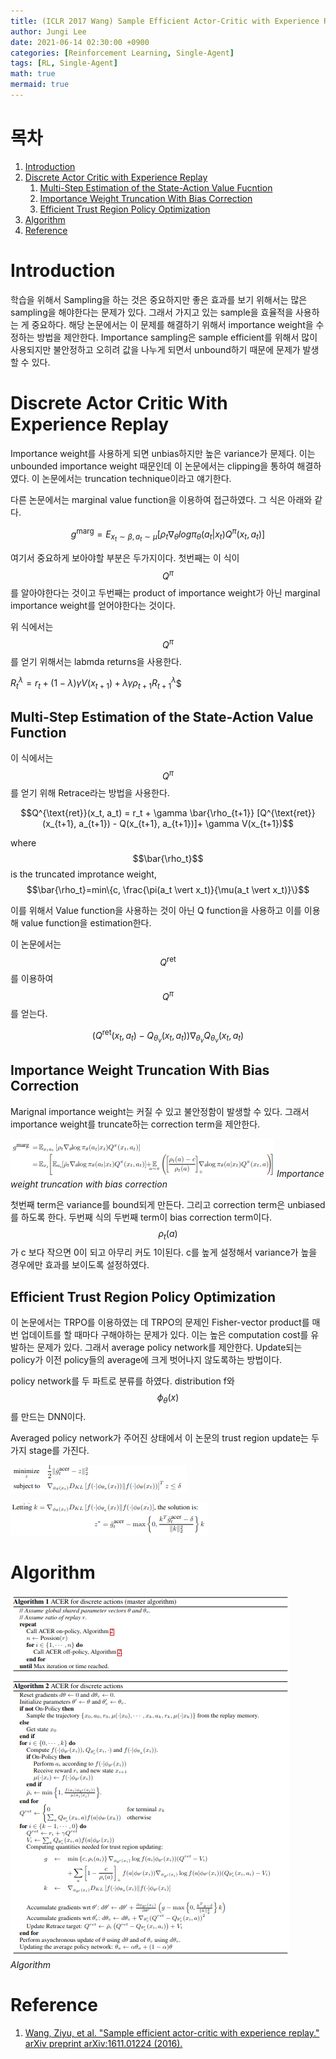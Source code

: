 ```yaml
---
title: (ICLR 2017 Wang) Sample Efficient Actor-Critic with Experience Replay
author: Jungi Lee
date: 2021-06-14 02:30:00 +0900
categories: [Reinforcement Learning, Single-Agent]
tags: [RL, Single-Agent]
math: true
mermaid: true
---
```

# 목차 
1. [Introduction](#introduction)  
1. [Discrete Actor Critic with Experience Replay](#discrete-actor-critic-with-experience-replay)  
	1. [Multi-Step Estimation of the State-Action Value Fucntion](#multi-step-estimation-of-the-state-action-value-function)  
	1. [Importance Weight Truncation With Bias Correction](#importance-weight-truncation-with-bias-correction)  
	1. [Efficient Trust Region Policy Optimization](#efficient-trust-region-policy-optimization)  
1. [Algorithm](#algorithm)  
1. [Reference](#reference)  

# Introduction

학습을 위해서 Sampling을 하는 것은 중요하지만 좋은 효과를 보기 위해서는 많은 sampling을 해야한다는 문제가 있다. 그래서 가지고 있는 sample을 효율적을 사용하는 게 중요하다. 해당 논문에서는 이 문제를 해결하기 위해서 importance weight을 수정하는 방법을 제안한다. Importance sampling은 sample efficient를 위해서 많이 사용되지만 불안정하고 오히려 값을 나누게 되면서 unbound하기 때문에 문제가 발생할 수 있다.

# Discrete Actor Critic With Experience Replay

Importance weight를 사용하게 되면 unbias하지만 높은 variance가 문제다. 이는 unbounded importance weight 때문인데 이 논문에서는 clipping을 통하여 해결하였다. 이 논문에서는 truncation technique이라고 얘기한다.

다른 논문에서는 marginal value function을 이용하여 접근하였다. 그 식은 아래와 같다.

$$g^{\text{marg}} = E_{x_t \sim \beta, a_t \sim \mu}[\rho_t \nabla_\theta log \pi_\theta (a_t \vert x_t) Q^\pi (x_t, a_t)]$$

여기서 중요하게 보아야할 부분은 두가지이다. 첫번째는 이 식이 $$Q^\pi$$를 알아야한다는 것이고 두번째는 product of importance weight가 아닌 marginal importance weight를 얻어야한다는 것이다.

위 식에서는 $$Q^\pi$$를 얻기 위해서는 labmda returns을 사용한다.

$R^\lambda_t = r_t + (1-\lambda)\gamma V(x_{t+1}) + \lambda \gamma \rho_{t+1} R^\lambda_{t+1}$$

## Multi-Step Estimation of the State-Action Value Function

이 식에서는 $$Q^\pi$$를 얻기 위해 Retrace라는 방법을 사용한다.

$$Q^{\text{ret}}(x_t, a_t) = r_t + \gamma \bar{\rho_{t+1}} [Q^{\text{ret}}(x_{t+1}, a_{t+1}) - Q(x_{t+1}, a_{t+1})]+ \gamma V(x_{t+1})$$

where $$\bar{\rho_t}$$ is the truncated improtance weight, $$\bar{\rho_t}=min\{c, \frac{\pi(a_t \vert x_t)}{\mu(a_t \vert x_t)}\}$$

이를 위해서 Value function을 사용하는 것이 아닌 Q function을 사용하고 이를 이용해 value function을 estimation한다.

이 논문에서는 $$Q^{\text{ret}}$$를 이용하여 $$Q^\pi$$를 얻는다.

$$(Q^{\text{ret}}(x_t, a_t) - Q_{\theta_v}(x_t, a_t)) \nabla_{\theta_v} Q_{\theta_v}(x_t,a_t)$$

## Importance Weight Truncation With Bias Correction

Marignal importance weight는 커질 수 있고 불안정함이 발생할 수 있다. 그래서 importance weight를 truncate하는 correction term을 제안한다.

![eq1][eq1]
_Importance weight truncation with bias correction_

첫번째 term은 variance를 bound되게 만든다. 그리고 correction term은 unbiased를 하도록 한다. 두번째 식의 두번째 term이 bias correction term이다. $$\rho_t(a)$$가 c 보다 작으면 0이 되고 아무리 커도 1이된다. c를 높게 설정해서 variance가 높을 경우에만 효과를 보이도록 설정하였다.

## Efficient Trust Region Policy Optimization

이 논문에서는 TRPO를 이용하였는 데 TRPO의 문제인 Fisher-vector product를 매번 업데이트를 할 때마다 구해야하는 문제가 있다. 이는 높은 computation cost를 유발하는 문제가 있다. 그래서 average policy network를 제안한다. Update되는 policy가 이전 policy들의 average에 크게 벗어나지 않도록하는 방법이다. 

policy network를 두 파트로 분류를 하였다. distribution f와 $$\phi_\theta(x)$$를 만드는 DNN이다. 

Averaged policy network가 주어진 상태에서 이 논문의 trust region update는 두가지 stage를 가진다.

![eq2][eq2]

![eq3][eq3]


# Algorithm

![algo][algo]
_Algorithm_

# Reference
1. [Wang, Ziyu, et al. "Sample efficient actor-critic with experience replay." arXiv preprint arXiv:1611.01224 (2016).][paper]


[paper]: https://arxiv.org/pdf/1611.01224.pdf
[table1]: /assets/img/HRL/STRAW/table1.png

[eq1]: /assets/img/Single-agent/ACER/eq1.png
[eq2]: /assets/img/Single-agent/ACER/eq2.png
[eq3]: /assets/img/Single-agent/ACER/eq3.png
[algo]: /assets/img/Single-agent/ACER/algo.png
